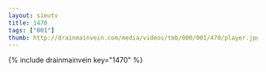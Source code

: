 ```yaml
--- 
layout: sieutv
title: 1470
tags: ["001"]
thumb: http://drainmainvein.com/media/videos/tmb/000/001/470/player.jpg
---
```

{% include drainmainvein key="1470" %} 
